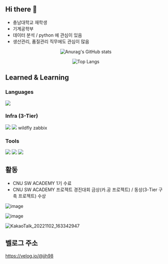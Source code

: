 ## Hi there 👋

<!--
**CNU-Jiho-Jeong/CNU-Jiho-Jeong** is a ✨ _special_ ✨ repository because its `README.md` (this file) appears on your GitHub profile.

Here are some ideas to get you started:

- 🔭 I’m currently working on ...
- 🌱 I’m currently learning ...
- 👯 I’m looking to collaborate on ...
- 🤔 I’m looking for help with ...
- 💬 Ask me about ...
- 📫 How to reach me: ...
- 😄 Pronouns: ...
- ⚡ Fun fact: ...
-->

- 충남대학교 재학생
- 기계공학부
- 데이터 분석 / python 에 관심이 있음
- 생산관리, 품질관리 직무에도 관심이 많음

 <div align="center">

![Anurag's GitHub stats](https://github-readme-stats.vercel.app/api?username=CNU-Jiho-Jeong&show_icons=true&theme=radical)

 ![Top Langs](https://github-readme-stats.vercel.app/api/top-langs/?username=CNU-Jiho-Jeong&layout=compact&theme=tokyonight)
  
  
</div>  



## Learned & Learning

### Languages
<img src="https://img.shields.io/badge/Python-green?style=flat-square&logo=Python&logoColor=3776AB"/>

### Infra (3-Tier)
<img src="https://img.shields.io/badge/Nginx-brightgreen?style=flat-square&logo=Nginx&logoColor=009639"/> <img src="https://img.shields.io/badge/MySQL-9cf?style=flat-square&logo=MySQL&logoColor=4479A1"/> wildfly zabbix


### Tools
<img src="https://img.shields.io/badge/GitHub-inactive?style=flat-square&logo=GitHub&logoColor=181717"/> <img src="https://img.shields.io/badge/Notion-inactive?style=flat-square&logo=Notion&logoColor=000000"/> <img src="https://img.shields.io/badge/Slack-blueviolet?style=flat-square&logo=Slack&logoColor=4A154B"/>


## 활동

- CNU SW ACADEMY 1기 수료
- CNU SW ACADEMY 프로젝트 경진대회 금상(카.공 프로젝트) / 동상(3-Tier 구축 프로젝트) 수상

![image](https://user-images.githubusercontent.com/108641325/200563415-8c4f48ff-123a-4439-aef0-14122520673a.png)

![image](https://user-images.githubusercontent.com/108641325/200563742-55c4df2c-2360-483e-93bf-0f151176c7a5.png)

![KakaoTalk_20221102_163342947](https://user-images.githubusercontent.com/108641325/200563604-b2ff6c59-2b42-44db-98ff-92d88b78231e.jpg)

## 벨로그 주소
https://velog.io/@jjh98
